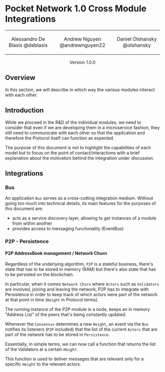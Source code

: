 # Pocket Network 1.0 Cross Module Integrations

<table style="text-align: center;">
<tr style="text-align: center;">
  <td style="border-collapse: collapse;">
    <p align="center">
        Alessandro De Blasis
        @deblasis<br>
    </p>
  </td>

  <td style="border-width: 0px;">
    <p align="center">
        Andrew Nguyen
        @andrewnguyen22 <br>
    </p>
  </td>

  <td style="border-width: 0px;">
    <p align="center">
        Daniel Olshansky
        @olshansky <br>
    </p>
  </td>

</tr>
</table>

<tr>
<td style="border-width: 0px;">
    <p align="center">
        Version 1.0.0<br>
    </p>
</td>
</tr>

## Overview

In this section, we will describe in which way the various modules interact with each other.

## Introduction

While we proceed in the R&D of the individual modules, we need to consider that even if we are developing them in a microservice fashion, they still need to communicate with each other so that the application and therefore the Protocol itself can function as expected.

The purpose of this document is not to highlight the capabilities of each model but to focus on the point of contact/interactions with a brief explanation about the motivation behind the integration under discussion.

## Integrations

### Bus

An application `Bus` serves as a cross-cutting integration medium.
Without going too much into technical details, its main features for the purposes of this document are:

- acts as a service discovery layer, allowing to get instances of a module from within another
- provides access to messaging functionality (EventBus)

### P2P - Persistence

#### P2P AddressBook management / Network Churn

Regardless of the underlying algorithm, `P2P` is a stateful business, there's state that has to be stored in memory (RAM) but there's also state that has to be persisted on the blockchain.

In particular, when it comes `Network Churn` where `Actors` such as `Validators` are involved, joining and leaving the network, P2P has to integrate with Persistence in order to keep track of which actors were part of the network at that point in time (`Height` in Protocol terms).

The running instance of the P2P module in a node, keeps an in memory "Address List" of the peers that's being constantly updated.

Whenever the `Consensus` determines a new `Height`, an event via the `Bus` notifies its listeners (`P2P` included) that the list of the current `Actors` that are part of the network has to be stored in `Persistence`.

Essentially, in simple terms, we can now call a function that returns the list of the Validators at a certain `Height`.

This function is used to deliver messages that are relevant only for a specific `Height` to the relevant actors.
